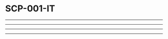 # SCP-001-IT


---



---



---

























































































































































































































































---


